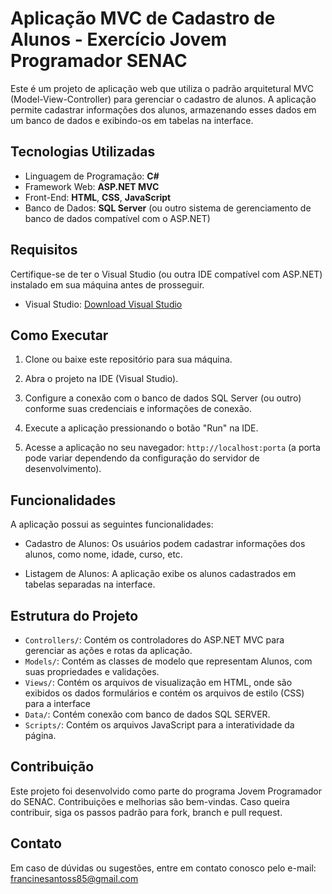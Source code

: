 # Aplicação MVC de Cadastro de Alunos - Exercício Jovem Programador SENAC

Este é um projeto de aplicação web que utiliza o padrão arquitetural MVC (Model-View-Controller) para gerenciar o cadastro de alunos. A aplicação permite cadastrar informações dos alunos, armazenando esses dados em um banco de dados e exibindo-os em tabelas na interface.

## Tecnologias Utilizadas

- Linguagem de Programação: **C#**
- Framework Web: **ASP.NET MVC**
- Front-End: **HTML**, **CSS**, **JavaScript**
- Banco de Dados: **SQL Server** (ou outro sistema de gerenciamento de banco de dados compatível com o ASP.NET)

## Requisitos

Certifique-se de ter o Visual Studio (ou outra IDE compatível com ASP.NET) instalado em sua máquina antes de prosseguir.

- Visual Studio: [Download Visual Studio](https://visualstudio.microsoft.com/)

## Como Executar

1. Clone ou baixe este repositório para sua máquina.

2. Abra o projeto na IDE (Visual Studio).

3. Configure a conexão com o banco de dados SQL Server (ou outro) conforme suas credenciais e informações de conexão.

4. Execute a aplicação pressionando o botão "Run" na IDE.

5. Acesse a aplicação no seu navegador: `http://localhost:porta` (a porta pode variar dependendo da configuração do servidor de desenvolvimento).

## Funcionalidades

A aplicação possui as seguintes funcionalidades:

- Cadastro de Alunos: Os usuários podem cadastrar informações dos alunos, como nome, idade, curso, etc.

- Listagem de Alunos: A aplicação exibe os alunos cadastrados em tabelas separadas na interface.

## Estrutura do Projeto

- `Controllers/`: Contém os controladores do ASP.NET MVC para gerenciar as ações e rotas da aplicação.
- `Models/`: Contém as classes de modelo que representam Alunos, com suas propriedades e validações.
- `Views/`: Contém os arquivos de visualização em HTML, onde são exibidos os dados formulários e contém os arquivos de estilo (CSS) para a interface
- `Data/`: Contém conexão com banco de dados SQL SERVER.
- `Scripts/`: Contém os arquivos JavaScript para a interatividade da página.

## Contribuição

Este projeto foi desenvolvido como parte do programa Jovem Programador do SENAC. Contribuições e melhorias são bem-vindas. Caso queira contribuir, siga os passos padrão para fork, branch e pull request.

## Contato

Em caso de dúvidas ou sugestões, entre em contato conosco pelo e-mail: francinesantoss85@gmail.com

